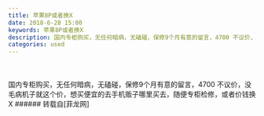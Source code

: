 ```yaml
---
title: 苹果8P或者换X
date: 2018-6-28 15:00
keywords: 苹果8P或者换X
description: 国内专柜购买，无任何暗病，无磕碰，保修9个月有意的留言，4700 不议价，没毛病机子就这个价，想买便宜的去手机贩子哪里买去，随便专柜检修，或者价钱换X 
categories: used
---
```

<td class="t_f" id="postmessage_1459932">

<br/>
<br/>
国内专柜购买，无任何暗病，无磕碰，保修9个月有意的留言，4700 不议价，没毛病机子就这个价，想买便宜的去手机贩子哪里买去，随便专柜检修，或者价钱换X </td>
###### 转载自[菲龙网]